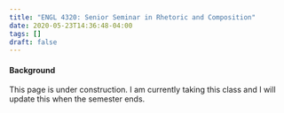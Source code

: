 ```yaml
---
title: "ENGL 4320: Senior Seminar in Rhetoric and Composition"
date: 2020-05-23T14:36:48-04:00
tags: []
draft: false
---
```

#### Background 

This page is under construction. I am currently taking this class and I will update this when the semester ends.

